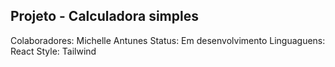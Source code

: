 ## Projeto - Calculadora simples
Colaboradores: Michelle Antunes
Status: Em desenvolvimento
Linguaguens:  React
Style: Tailwind
